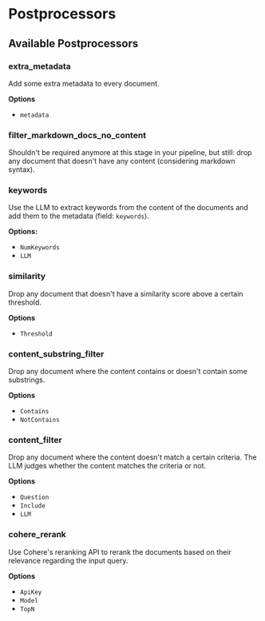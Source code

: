# Postprocessors

## Available Postprocessors

### extra_metadata

Add some extra metadata to every document.

**Options**

- `metadata`

### filter_markdown_docs_no_content

Shouldn't be required anymore at this stage in your pipeline, but still: drop any document that doesn't have any content (considering markdown syntax).

### keywords

Use the LLM to extract keywords from the content of the documents and add them to the metadata (field: `keywords`).

**Options:**

- `NumKeywords`
- `LLM`

### similarity

Drop any document that doesn't have a similarity score above a certain threshold.

**Options**

- `Threshold`

### content_substring_filter

Drop any document where the content contains or doesn't contain some substrings.

**Options**

- `Contains`
- `NotContains`

### content_filter

Drop any document where the content doesn't match a certain criteria.
The LLM judges whether the content matches the criteria or not.

**Options**

- `Question`
- `Include`
- `LLM`

### cohere_rerank

Use Cohere's reranking API to rerank the documents based on their relevance regarding the input query.

**Options**

- `ApiKey`
- `Model`
- `TopN`